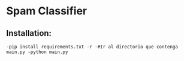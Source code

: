 # Spam Classifier

## Installation:
`-pip install requirements.txt -r
-#Ir al directorio que contenga main.py
-python main.py`
